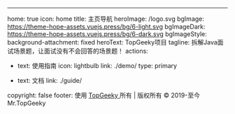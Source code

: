 ---
home: true
icon: home
title: 主页导航
heroImage: /logo.svg
bgImage: https://theme-hope-assets.vuejs.press/bg/6-light.svg
bgImageDark: https://theme-hope-assets.vuejs.press/bg/6-dark.svg
bgImageStyle:
  background-attachment: fixed
heroText: TopGeeky项目
tagline: 拆解Java面试场景题，让面试没有不会回答的场景题！
actions:
  - text: 使用指南
    icon: lightbulb
    link: ./demo/
    type: primary

  - text: 文档
    link: ./guide/


copyright: false
footer: 使用 <a href="https://topgeeky.com" target="_blank">TopGeeky </a> 所有 | 版权所有 © 2019-至今 Mr.TopGeeky

